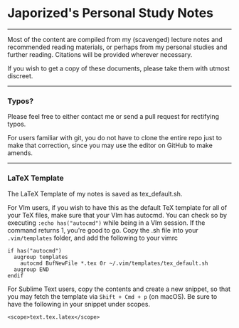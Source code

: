 # Japorized's Personal Study Notes
---
Most of the content are compiled from my (scavenged) lecture notes and recommended reading materials, or perhaps from my personal studies and further reading. Citations will be provided wherever necessary.

If you wish to get a copy of these documents, please take them with utmost discreet.

---
### Typos?

Please feel free to either contact me or send a pull request for rectifying typos.

For users familiar with git, you do not have to clone the entire repo just to make that correction, since you may use the editor on GitHub to make amends.

---
### LaTeX Template

The LaTeX Template of my notes is saved as tex\_default.sh.

For VIm users, if you wish to have this as the default TeX template for all of your TeX files, make sure that your VIm has autocmd. You can check so by executing `:echo has("autocmd")` while being in a VIm session. If the command returns 1, you're good to go. Copy the .sh file into your `.vim/templates` folder, and add the following to your vimrc

```
if has("autocmd")
  augroup templates
    autocmd BufNewFile *.tex 0r ~/.vim/templates/tex_default.sh
  augroup END
endif
```

For Sublime Text users, copy the contents and create a new snippet, so that you may fetch the template via `Shift + Cmd + p` (on macOS). Be sure to have the following in your snippet under scopes.

```
<scope>text.tex.latex</scope>
```
